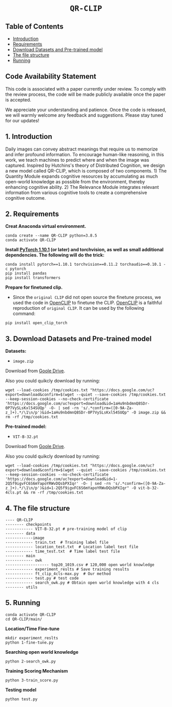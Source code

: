 # <p align=center>`QR-CLIP`</p><!-- omit in toc -->

## Table of Contents

  * [Introduction](#1-introduction)
  * [Requirements](#2-requirements)
  * [Download Datasets and Pre-trained model](#3-download-Datasets-and-Pre-trained-model)
  * [The file structure](#4-the-file-structure)
  * [Running](#5-running)

## Code Availability Statement
This code is associated with a paper currently under review. To comply with the review process, the code will be made publicly available once the paper is accepted. 

We appreciate your understanding and patience. Once the code is released, we will warmly welcome any feedback and suggestions. Please stay tuned for our updates!

## 1. Introduction
Daily images can convey abstract meanings that require us to memorize and infer profound information. To encourage human-like reasoning, in this work, we teach machines to predict where and when the image was captured.
Inspired by Hutchins's theory of Distributed Cognition, we design a new model called QR-CLIP, which is composed of two components. 1) The Quantity Module expands cognitive resources by accumulating as much open-world knowledge as possible from the environment, thereby enhancing cognitive ability. 2) The Relevance Module integrates relevant information from various cognitive tools to create a comprehensive cognitive outcome.
##  2. Requirements 

**Creat Anaconda virtual environment.**
```
conda create --name QR-CLIP python=3.8.5  
conda activate QR-CLIP
```
**Install [PyTorch 1.10.1](https://pytorch.org/get-started/locally) (or later) and torchvision, as well as small additional dependencies. The following will do the trick:**

```
conda install pytorch==1.10.1 torchvision==0.11.2 torchaudio==0.10.1 -c pytorch
pip install pandas
pip install transformers
```
**Prepare for finetuned clip.**

* Since the ```original CLIP``` did not open source the finetune process, we used the code in [OpenCLIP](https://github.com/mlfoundations/open_clip) to finetune the CLIP. [OpenCLIP](https://github.com/mlfoundations/open_clip) is a faithful reproduction of ```original CLIP```. It can be used by the following command:
```
pip install open_clip_torch
```

##  3. Download Datasets and Pre-trained model
**Datasets:**
* `image.zip`

Download from [Goole Drive](https://drive.google.com/file/d/1aHu9nbdmnQ8SDr-0P7VySLsKxl54SUQp/view?usp=sharing). 

Also you could quikcly download by running:

```
wget --load-cookies /tmp/cookies.txt "https://docs.google.com/uc?export=download&confirm=$(wget --quiet --save-cookies /tmp/cookies.txt --keep-session-cookies --no-check-certificate 'https://docs.google.com/uc?export=download&id=1aHu9nbdmnQ8SDr-0P7VySLsKxl54SUQp' -O- | sed -rn 's/.*confirm=([0-9A-Za-z_]+).*/\1\n/p')&id=1aHu9nbdmnQ8SDr-0P7VySLsKxl54SUQp" -O image.zip && rm -rf /tmp/cookies.txt
```

**Pre-trained model:**
*  `VIT-B-32.pt`

Download from [Goole Drive](https://drive.google.com/file/d/1-2Q5f9igvFC6S6mYapoYRWvDQsbPXIqr/view?usp=sharing).

Also you could quikcly download by running:
```
wget --load-cookies /tmp/cookies.txt "https://docs.google.com/uc?export=download&confirm=$(wget --quiet --save-cookies /tmp/cookies.txt --keep-session-cookies --no-check-certificate 'https://docs.google.com/uc?export=download&id=1-2Q5f9igvFC6S6mYapoYRWvDQsbPXIqr' -O- | sed -rn 's/.*confirm=([0-9A-Za-z_]+).*/\1\n/p')&id=1-2Q5f9igvFC6S6mYapoYRWvDQsbPXIqr" -O vit-b-32-4cls.pt && rm -rf /tmp/cookies.txt
```

## 4. The file structure

```
---- QR-CLIP
-------- checkpoints
------------ VIT-B-32.pt # pre-training model of clip
-------- data
------------image
------------ train.txt  # Training label file
------------ location_test.txt  # Location label test file
------------ time_test.txt  # Time label test file
-------- main
------------ owk 
------------------- top20_1019.csv # 120,000 open world knowledge
------------ experiment_reslts # Save training results
------------ ft_clip_4cls-max.py  # Our method
------------ test.py # test code
------------ search_owk.py # Obtain open world knowledge with 4 cls
-------- utils
```

##  5. Running 

```
conda activate QR-CLIP
cd QR-CLIP/main/
```
**Location/Time Fine-tune**
```
mkdir experiment_reslts
python 1-fine-tune.py
```

**Searching open world knowledge**
```
python 2-search_owk.py
```

**Training Scoring Mechanism**
```
python 3-train_score.py
```

**Testing model**
```
python test.py
```
